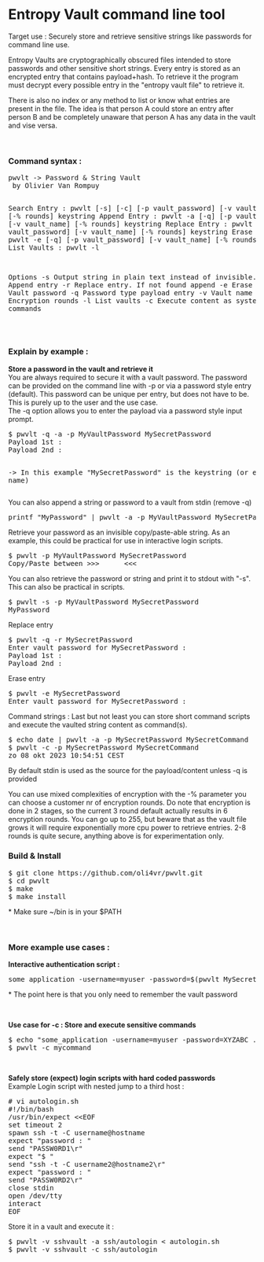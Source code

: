 # Entropy Vault command line tool
<p>Target use : Securely store and retrieve sensitive strings like passwords for command line use.<p>

<p>Entropy Vaults are cryptographically obscured files intended to store passwords and other sensitive short strings. Every entry is stored as an encrypted entry that contains payload+hash. To retrieve it the program must decrypt every possible entry in the "entropy vault file" to retrieve it.</p>

<p>There is also no index or any method to list or know what entries are present in the file. The idea is that person A could store an entry after person B and be completely unaware that person A has any data in the vault and vise versa.</p>

<br />
<h3><b>Command syntax :</b></h3>
<pre>pwvlt -> Password & String Vault
 by Olivier Van Rompuy

Search Entry  : pwvlt [-s] [-c] [-p vault_password] [-v vault_name] [-% rounds] keystring
Append Entry  : pwvlt -a [-q] [-p vault_password] [-v vault_name] [-% rounds] keystring
Replace Entry : pwvlt -r [-q] [-p vault_password] [-v vault_name] [-% rounds] keystring
Erase Entry   : pwvlt -e [-q] [-p vault_password] [-v vault_name] [-% rounds] keystring
List Vaults   : pwvlt -l

Options
 -s 		Output string in plain text instead of invisible.
 -a		Append entry
 -r		Replace entry. If not found append
 -e		Erase entry
 -p		Vault password
 -q		Password type payload entry
 -v		Vault name
 -%		Encryption rounds
 -l		List vaults
 -c		Execute content as system commands

 </pre>

<h3><b>Explain by example :</b></h3>
<p><b>Store a password in the vault and retrieve it</b><br/>
You are always required to secure it with a vault password. The password can be provided on the command line with -p or via a password style entry (default). This password can be unique per entry, but does not have to be. This is purely up to the user and the use case.
<br/>The -q option allows you to enter the payload via a password style input prompt.
</p>
<pre>$ pwvlt -q -a -p MyVaultPassword MySecretPassword
Payload 1st : 
Payload 2nd : 

-> In this example "MySecretPassword" is the keystring (or entry name)
</pre>


<p>You can also append a string or password to a vault from stdin (remove -q)</p>
<pre>printf "MyPassword" | pwvlt -a -p MyVaultPassword MySecretPassword
</pre>

<p>Retrieve your password as an invisible copy/paste-able string. As an example, this could be practical for use in interactive login scripts.</p>
<pre>$ pwvlt -p MyVaultPassword MySecretPassword
Copy/Paste between >>>      <<<
</pre>

<p>You can also retrieve the password or string and print it to stdout with "-s". This can also be practical in scripts.</p>
<pre>$ pwvlt -s -p MyVaultPassword MySecretPassword
MyPassword
</pre>

<p>Replace entry</p>
<pre>$ pwvlt -q -r MySecretPassword
Enter vault password for MySecretPassword :
Payload 1st :
Payload 2nd :
</pre>

<p>Erase entry</p>
<pre>$ pwvlt -e MySecretPassword
Enter vault password for MySecretPassword :
</pre>

<p>Command strings : Last but not least you can store short command scripts and execute the vaulted string content as command(s).</p>
<pre>$ echo date | pwvlt -a -p MySecretPassword MySecretCommand
$ pwvlt -c -p MySecretPassword MySecretCommand
zo 08 okt 2023 10:54:51 CEST
</pre>

<p>By default stdin is used as the source for the payload/content unless -q is provided</p>
<p>You can use mixed complexities of encryption with the -% parameter you can choose a customer nr of encryption rounds.
Do note that encryption is done in 2 stages, so the current 3 round default actually results in 6 encryption rounds.
You can go up to 255, but beware that as the vault file grows it will require exponentially more cpu power to retrieve entries. 2-8 rounds is quite secure, anything above is for experimentation only.
<p>

<h3><b>Build & Install</b></h3>
<pre>$ git clone https://github.com/oli4vr/pwvlt.git
$ cd pwvlt
$ make
$ make install
</pre>
<p>* Make sure ~/bin is in your $PATH</p>
<br />
<h3><b>More example use cases :</b></h3>
<p><b>Interactive authentication script :</b></p>
<pre>some_application -username=myuser -password=$(pwvlt MySecretPassword) ...do some stuff</pre>
<p>* The point here is that you only need to remember the vault password</p><br />
<p><b>Use case for -c : Store and execute sensitive commands</b></p>
<pre>$ echo "some_application -username=myuser -password=XYZABC ..." | pwvlt -a mycommand
$ pwvlt -c mycommand</pre><br />
<p><b>Safely store (expect) login scripts with hard coded passwords</b><br />
Example Login script with nested jump to a third host :</p>
<pre># vi autologin.sh
#!/bin/bash
/usr/bin/expect &lt;&lt;EOF
set timeout 2
spawn ssh -t -C username@hostname
expect "password : "
send "PASSW0RD1\r"
expect "$ "
send "ssh -t -C username2@hostname2\r"
expect "password : "
send "PASSW0RD2\r"
close stdin
open /dev/tty
interact
EOF</pre>
<p>Store it in a vault and execute it :</p>
<pre>$ pwvlt -v sshvault -a ssh/autologin &lt; autologin.sh
$ pwvlt -v sshvault -c ssh/autologin</pre>